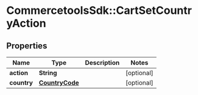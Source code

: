 # CommercetoolsSdk::CartSetCountryAction

## Properties
Name | Type | Description | Notes
------------ | ------------- | ------------- | -------------
**action** | **String** |  | [optional] 
**country** | [**CountryCode**](CountryCode.md) |  | [optional] 

